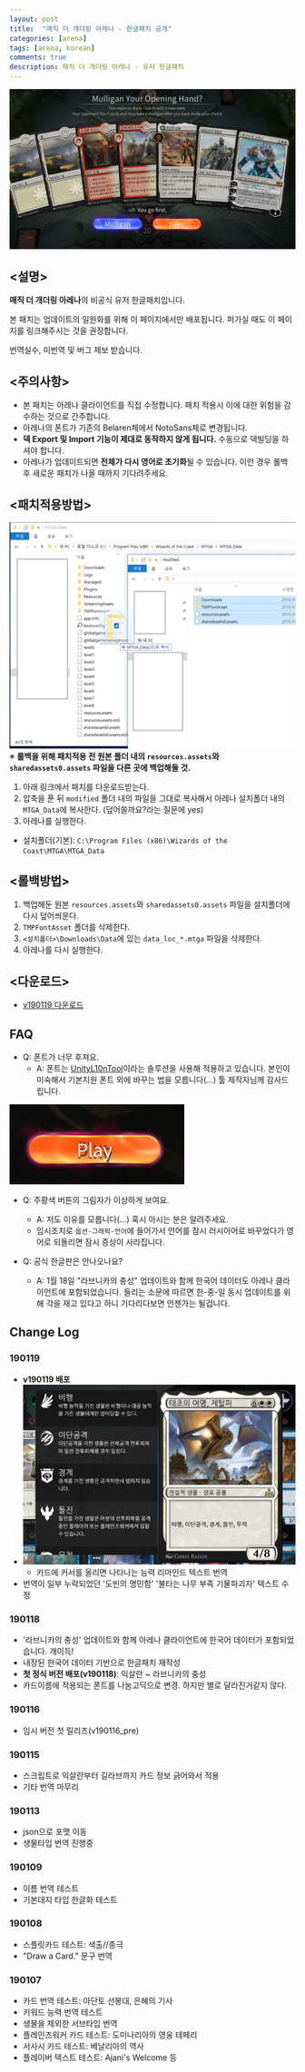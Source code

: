```yaml
---
layout: post
title:  "매직 더 개더링 아레나 - 한글패치 공개"
categories: [arena]
tags: [arena, korean]
comments: true
description: 매직 더 개더링 아레나 - 유저 한글패치
---
```


![kr1](/assets/images/arena/kr1.png)

## <설명>
**매직 더 개더링 아레나**의 비공식 유저 한글패치입니다.

본 패치는 업데이트의 일원화를 위해 이 페이지에서만 배포됩니다. 퍼가실 때도 이 페이지를 링크해주시는 것을 권장합니다.

번역실수, 미번역 및 버그 제보 받습니다.

## <주의사항>
 * 본 패치는 아레나 클라이언트를 직접 수정합니다. 패치 적용시 이에 대한 위험을 감수하는 것으로 간주합니다.
 * 아레나의 폰트가 기존의 Belaren체에서 NotoSans체로 변경됩니다.
 * **덱 Export 및 Import 기능이 제대로 동작하지 않게 됩니다.** 수동으로 덱빌딩을 하셔야 합니다.
 * 아레나가 업데이트되면 **전체가 다시 영어로 초기화**될 수 있습니다. 이런 경우 롤백 후 새로운 패치가 나올 때까지 기다려주세요.

## <패치적용방법>
![패치방법](/assets/images/arena/patch1.png)
※ **롤백을 위해 패치적용 전 원본 폴더 내의 `resources.assets`와 `sharedassets0.assets` 파일을 다른 곳에 백업해둘 것.**

 1. 아래 링크에서 패치를 다운로드받는다.
 1. 압축을 푼 뒤 `modified` 폴더 내의 파일을 그대로 복사해서 아레나 설치폴더 내의 `MTGA_Data`에 복사한다. (덮어쓸까요?라는 질문에 yes)
 1. 아레나를 실행한다.

 * 설치폴더(기본): `C:\Program Files (x86)\Wizards of the Coast\MTGA\MTGA_Data`

## <롤백방법>
 1. 백업해둔 원본 `resources.assets`와 `sharedassets0.assets` 파일을 설치폴더에 다시 덮어씌운다. 
 1. `TMPFontAsset` 폴더를 삭제한다.
 1. `<설치폴더>\Downloads\Data`에 있는 `data_loc_*.mtga` 파일을 삭제한다.
 1. 아레나를 다시 실행한다.

## <다운로드>
 * [v190119 다운로드](https://github.com/youbeebee/MTGArena-kr/releases/download/v190119/MTGArena-kr_v190119.zip)

## FAQ 
 * Q: 폰트가 너무 후져요.
   * A: 폰트는 [UnityL10nTool](https://github.com/dmc31a42/UnityL10nTool/wiki/Home-ko-KR)이라는 솔루션을 사용해 적용하고 있습니다. 본인이 미숙해서 기본지원 폰트 외에 바꾸는 법을 모릅니다(...) 툴 제작자님께 감사드립니다.
 
![btn](/assets/images/arena/btn_font2.png)
 * Q: 주황색 버튼의 그림자가 이상하게 보여요.
   * A: 저도 이유를 모릅니다(...) 혹시 아시는 분은 알려주세요.
   * 임시조치로 `옵션-그래픽-언어`에 들어가서 언어를 잠시 러시아어로 바꾸었다가 영어로 되돌리면 잠시 증상이 사라집니다.

 * Q: 공식 한글판은 안나오나요?
   * A: 1월 18일 "라브니카의 충성" 업데이트와 함께 한국어 데이터도 아레나 클라이언트에 포함되었습니다. 들리는 소문에 따르면 한-중-일 동시 업데이트를 위해 각을 재고 있다고 하니 기다리다보면 언젠가는 될겁니다.

## Change Log
### 190119
* **v190119 배포**
* ![popup](/assets/images/arena/remind_popup.png)
  * 카드에 커서를 올리면 나타나는 능력 리마인드 텍스트 번역
* 번역이 일부 누락되었던 '도빈의 명민함' '불타는 나무 부족 기물파괴자' 텍스트 수정

### 190118
* '라브니카의 충성' 업데이트와 함께 아레나 클라이언트에 한국어 데이터가 포함되었습니다. 개이득!
* 내장된 한국어 데이터 기반으로 한글패치 재작성
* **첫 정식 버전 배포(v190118)**: 익살란 ~ 라브니카의 충성
* 카드이름에 적용되는 폰트를 나눔고딕으로 변경. 하지만 별로 달라진거같지 않다.

### 190116
* 임시 버전 첫 릴리즈(v190116_pre)

### 190115
* 스크립트로 익살란부터 길라브까지 카드 정보 긁어와서 적용
* 기타 번역 마무리

### 190113
* json으로 포맷 이동
* 생물타입 번역 진행중

### 190109
* 이름 번역 테스트
* 기본대지 타입 한글화 테스트

### 190108
* 스플릿카드 테스트: 색출//종극
* "Draw a Card." 문구 번역

### 190107
* 카드 번역 테스트: 아단토 선봉대, 은혜의 기사
* 키워드 능력 번역 테스트
* 생물을 제외한 서브타입 번역
* 플레인즈워커 카드 테스트: 도미나리아의 영웅 테페리
* 서사시 카드 테스트: 베날리아의 역사
* 플레이버 텍스트 테스트: Ajani's Welcome 등
